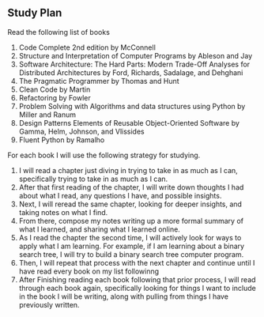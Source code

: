 ## Study Plan
Read the following list of books
1. Code Complete 2nd edition by McConnell 
2. Structure and Interpretation of Computer Programs by Ableson and Jay
3. Software Architecture: The Hard Parts: Modern Trade-Off Analyses for Distributed Architectures by Ford, Richards, Sadalage, and Dehghani
4. The Pragmatic Programmer by Thomas and Hunt 
5. Clean Code by Martin 
6. Refactoring by Fowler 
7. Problem Solving with Algorithms and data structures using Python by Miller and Ranum
8. Design Patterns Elements of Reusable Object-Oriented Software by Gamma, Helm, Johnson, and Vlissides 
9. Fluent Python by Ramalho 

For each book I will use the following strategy for studying. 
1. I will read a chapter just diving in trying to take in as much as I can, specifically trying to take in as much as I can. 
2. After that first reading of the chapter, I will write down thoughts I had about what I read, any questions I have, and possible insights. 
3. Next, I will reread the same chapter, looking for deeper insights, and taking notes on what I find. 
4. From there, compose my notes writing up a more formal summary of what I learned, and sharing what I learned online. 
5. As I read the chapter the second time, I will actively look for ways to apply what I am learning. For example, if I am learning about a binary search tree, I will try to build a binary search tree computer program. 
6. Then, I will repeat that process with the next chapter and continue until I have read every book on my list followinng
7. After Finishing reading each book following that prior process, I will read through each book again, specifically looking for things I want to include in the book I will be writing, along with pulling from things I have previously written. 